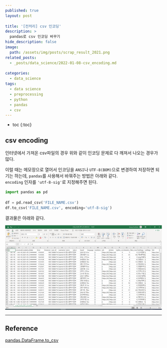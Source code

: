 ```yaml
---
published: true
layout: post

title: '[전처리] csv 인코딩'
description: >
  pandas로 csv 인코딩 바꾸기
hide_description: false
image: 
  path: /assets/img/posts/scrap_result_2021.png
related_posts:
  - _posts/data_science/2022-01-08-csv_encoding.md

categories:
  - data_science
tags:
  - data science
  - preprocessing
  - python
  - pandas
  - csv
---
```

* toc
{:toc}

## csv encoding

인터넷에서 가져온 csv파일의 경우 위와 같이 인코딩 문제로 다 깨져서 나오는 경우가 많다.  

이럴 때는 메모장으로 열어서 인코딩을 `ANSI`나 `UTF-8(BOM)`으로 변경하여 저장하면 되기는 하는데, `pandas`를 사용해서 바꿔주는 방법은 아래와 같다.  
`encoding` 인자를 `'utf-8-sig'`로 지정해주면 된다.  

```python
import pandas as pd

df = pd.read_csv('FILE_NAME.csv')
df.to_csv('FILE_NAME.csv', encoding='utf-8-sig')
```

결과물은 아래와 같다.  

![scrap_result_2021_encoded.png](/assets/img/posts/scrap_result_2021_encoded.png)  

---
## Reference
[pandas.DataFrame.to_csv](https://pandas.pydata.org/docs/reference/api/pandas.DataFrame.to_csv.html)